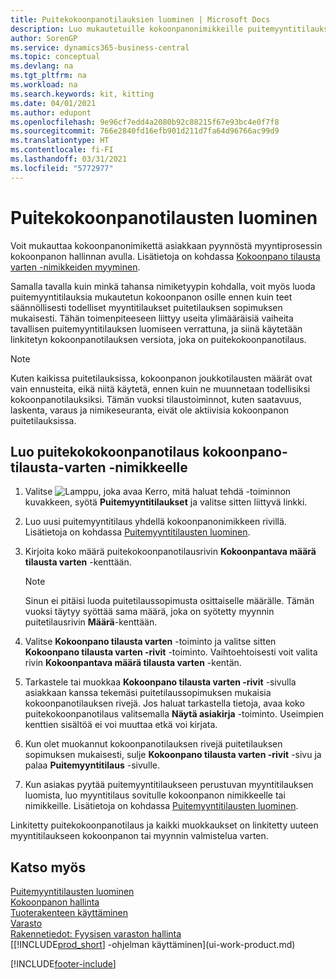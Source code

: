 ```yaml
---
title: Puitekokoonpanotilauksien luominen | Microsoft Docs
description: Luo mukautetuille kokoonpanonimikkeille puitemyyntitilauksia, ennen kuin teet säännöllisesti todelliset myyntitilaukset puitetilauksen sopimuksen mukaisesti.
author: SorenGP
ms.service: dynamics365-business-central
ms.topic: conceptual
ms.devlang: na
ms.tgt_pltfrm: na
ms.workload: na
ms.search.keywords: kit, kitting
ms.date: 04/01/2021
ms.author: edupont
ms.openlocfilehash: 9e96cf7edd4a2080b92c88215f67e93bc4e0f7f8
ms.sourcegitcommit: 766e2840fd16efb901d211d7fa64d96766ac99d9
ms.translationtype: HT
ms.contentlocale: fi-FI
ms.lasthandoff: 03/31/2021
ms.locfileid: "5772977"
---
```

# <a name="create-blanket-assembly-orders"></a>Puitekokoonpanotilausten luominen
Voit mukauttaa kokoonpanonimikettä asiakkaan pyynnöstä myyntiprosessin kokoonpanon hallinnan avulla. Lisätietoja on kohdassa [Kokoonpano tilausta varten -nimikkeiden myyminen](assembly-how-to-sell-items-assembled-to-order.md).  

 Samalla tavalla kuin minkä tahansa nimiketyypin kohdalla, voit myös luoda puitemyyntitilauksia mukautetun kokoonpanon osille ennen kuin teet säännöllisesti todelliset myyntitilaukset puitetilauksen sopimuksen mukaisesti. Tähän toimenpiteeseen liittyy useita ylimääräisiä vaiheita tavallisen puitemyyntitilauksen luomiseen verrattuna, ja siinä käytetään linkitetyn kokoonpanotilauksen versiota, joka on puitekokoonpanotilaus.

> [!NOTE]  
>  Kuten kaikissa puitetilauksissa, kokoonpanon joukkotilausten määrät ovat vain ennusteita, eikä niitä käytetä, ennen kuin ne muunnetaan todellisiksi kokoonpanotilauksiksi. Tämän vuoksi tilaustoiminnot, kuten saatavuus, laskenta, varaus ja nimikeseuranta, eivät ole aktiivisia kokoonpanon puitetilauksissa.  

## <a name="to-create-a-blanket-assembly-order-for-an-assemble-to-order-item"></a>Luo puitekokokoonpanotilaus kokoonpano\-tilausta\-varten -nimikkeelle  
1. Valitse ![Lamppu, joka avaa Kerro, mitä haluat tehdä -toiminnon](media/ui-search/search_small.png "Kerro, mitä haluat tehdä") kuvakkeen, syötä **Puitemyyntitilaukset** ja valitse sitten liittyvä linkki.  
2. Luo uusi puitemyyntitilaus yhdellä kokoonpanonimikkeen rivillä. Lisätietoja on kohdassa [Puitemyyntitilausten luominen](sales-how-to-create-blanket-sales-orders.md).  
3. Kirjoita koko määrä puitekokoonpanotilausrivin **Kokoonpantava määrä tilausta varten** -kenttään.

    > [!NOTE]  
    >  Sinun ei pitäisi luoda puitetilaussopimusta osittaiselle määrälle. Tämän vuoksi täytyy syöttää sama määrä, joka on syötetty myynnin puitetilausrivin **Määrä**-kenttään.  

4. Valitse **Kokoonpano tilausta varten** -toiminto ja valitse sitten **Kokoonpano tilausta varten -rivit** -toiminto. Vaihtoehtoisesti voit valita rivin **Kokoonpantava määrä tilausta varten** -kentän.  
5. Tarkastele tai muokkaa **Kokoonpano tilausta varten -rivit** -sivulla asiakkaan kanssa tekemäsi puitetilaussopimuksen mukaisia kokoonpanotilauksen rivejä. Jos haluat tarkastella tietoja, avaa koko puitekokoonpanotilaus valitsemalla **Näytä asiakirja** -toiminto. Useimpien kenttien sisältöä ei voi muuttaa etkä voi kirjata.  
6. Kun olet muokannut kokoonpanotilauksen rivejä puitetilauksen sopimuksen mukaisesti, sulje **Kokoonpano tilausta varten -rivit** -sivu ja palaa **Puitemyyntitilaus** -sivulle.  
7. Kun asiakas pyytää puitemyyntitilaukseen perustuvan myyntitilauksen luomista, luo myyntitilaus sovitulle kokoonpanon nimikkeelle tai nimikkeille. Lisätietoja on kohdassa [Puitemyyntitilausten luominen](sales-how-to-create-blanket-sales-orders.md).

Linkitetty puitekokoonpanotilaus ja kaikki muokkaukset on linkitetty uuteen myyntitilaukseen kokoonpanon tai myynnin valmistelua varten.  

## <a name="see-also"></a>Katso myös
[Puitemyyntitilausten luominen](sales-how-to-create-blanket-sales-orders.md)  
[Kokoonpanon hallinta](assembly-assemble-items.md)  
[Tuoterakenteen käyttäminen](inventory-how-work-BOMs.md)  
[Varasto](inventory-manage-inventory.md)  
[Rakennetiedot: Fyysisen varaston hallinta](design-details-warehouse-management.md)  
[[!INCLUDE[prod_short](includes/prod_short.md)] -ohjelman käyttäminen](ui-work-product.md)


[!INCLUDE[footer-include](includes/footer-banner.md)]